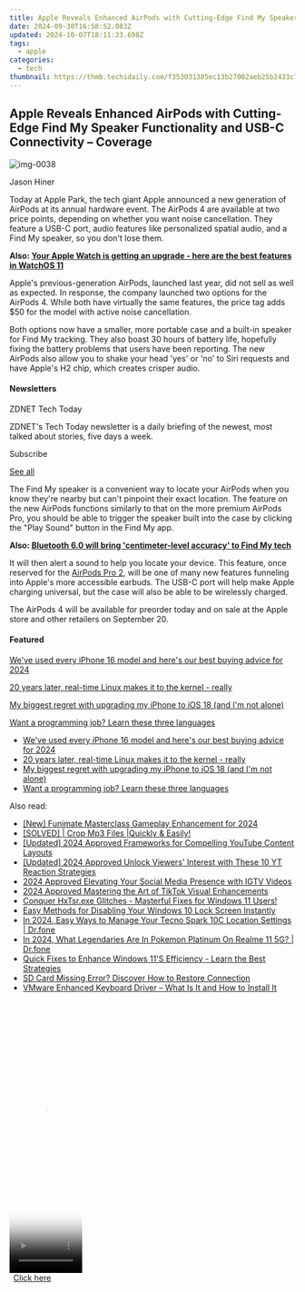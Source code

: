 ```yaml
---
title: Apple Reveals Enhanced AirPods with Cutting-Edge Find My Speaker Functionality and USB-C Connectivity – Coverage
date: 2024-09-30T16:58:52.083Z
updated: 2024-10-07T18:11:23.698Z
tags:
  - apple
categories:
  - tech
thumbnail: https://thmb.techidaily.com/f353031385ec13b27002aeb25b2433c7b7f2839e202aee43a31b71787185171a.jpg
---
```


## Apple Reveals Enhanced AirPods with Cutting-Edge Find My Speaker Functionality and USB-C Connectivity – Coverage

![img-0038](https://www.zdnet.com/a/img/resize/d72b003fa01f0f95b89fabc4b88ba2a20210a1be/2024/09/09/4f6218dc-b3c1-4c41-8995-e02a1fdb43fa/img-0038.jpg?auto=webp&width=1280)

Jason Hiner

Today at Apple Park, the tech giant Apple announced a new generation of AirPods at its annual hardware event. The AirPods 4 are available at two price points, depending on whether you want noise cancellation. They feature a USB-C port, audio features like personalized spatial audio, and a Find My speaker, so you don't lose them. 

**Also: [Your Apple Watch is getting an upgrade - here are the best features in WatchOS 11](https://www.zdnet.com/article/your-apple-watch-is-getting-an-upgrade-here-are-the-best-features-in-watchos-11/)**

Apple's previous-generation AirPods, launched last year, did not sell as well as expected. In response, the company launched two options for the AirPods 4\. While both have virtually the same features, the price tag adds $50 for the model with active noise cancellation. 

Both options now have a smaller, more portable case and a built-in speaker for Find My tracking. They also boast 30 hours of battery life, hopefully fixing the battery problems that users have been reporting. The new AirPods also allow you to shake your head 'yes' or 'no' to Siri requests and have Apple's H2 chip, which creates crisper audio. 

#### Newsletters

ZDNET Tech Today

ZDNET's Tech Today newsletter is a daily briefing of the newest, most talked about stories, five days a week.

 Subscribe

[See all](https://www.zdnet.com/newsletters/)

The Find My speaker is a convenient way to locate your AirPods when you know they're nearby but can't pinpoint their exact location. The feature on the new AirPods functions similarly to that on the more premium AirPods Pro, you should be able to trigger the speaker built into the case by clicking the "Play Sound" button in the Find My app.

**Also: [Bluetooth 6.0 will bring 'centimeter-level accuracy' to Find My tech](https://www.zdnet.com/article/bluetooth-6-0-will-bring-centimeter-level-accuracy-to-find-my-tech/)**

It will then alert a sound to help you locate your device. This feature, once reserved for the [AirPods Pro 2](https://www.zdnet.com/article/your-airpods-pro-2-can-soon-double-as-over-the-counter-hearing-aids-heres-how/), will be one of many new features funneling into Apple's more accessible earbuds. The USB-C port will help make Apple charging universal, but the case will also be able to be wirelessly charged.

The AirPods 4 will be available for preorder today and on sale at the Apple store and other retailers on September 20.

#### Featured

[We've used every iPhone 16 model and here's our best buying advice for 2024](https://www.zdnet.com/article/iphone-16-pro-max-buying-advice-2024/ "We've used every iPhone 16 model and here's our best buying advice for 2024")

[20 years later, real-time Linux makes it to the kernel - really](https://www.zdnet.com/article/20-years-later-real-time-linux-makes-it-to-the-kernel-really/ "20 years later, real-time Linux makes it to the kernel - really")

[My biggest regret with upgrading my iPhone to iOS 18 (and I'm not alone)](https://www.zdnet.com/article/my-biggest-regret-with-upgrading-my-iphone-to-ios-18-and-im-not-alone/ "My biggest regret with upgrading my iPhone to iOS 18 (and I'm not alone)")

[Want a programming job? Learn these three languages](https://www.zdnet.com/article/want-a-programming-job-learn-these-three-languages/ "Want a programming job? Learn these three languages")

* [We've used every iPhone 16 model and here's our best buying advice for 2024](https://www.zdnet.com/article/iphone-16-pro-max-buying-advice-2024/ "We've used every iPhone 16 model and here's our best buying advice for 2024")
* [20 years later, real-time Linux makes it to the kernel - really](https://www.zdnet.com/article/20-years-later-real-time-linux-makes-it-to-the-kernel-really/ "20 years later, real-time Linux makes it to the kernel - really")
* [My biggest regret with upgrading my iPhone to iOS 18 (and I'm not alone)](https://www.zdnet.com/article/my-biggest-regret-with-upgrading-my-iphone-to-ios-18-and-im-not-alone/ "My biggest regret with upgrading my iPhone to iOS 18 (and I'm not alone)")
* [Want a programming job? Learn these three languages](https://www.zdnet.com/article/want-a-programming-job-learn-these-three-languages/ "Want a programming job? Learn these three languages")

<ins class="adsbygoogle"
     style="display:block"
     data-ad-format="autorelaxed"
     data-ad-client="ca-pub-7571918770474297"
     data-ad-slot="1223367746"></ins>

<ins class="adsbygoogle"
     style="display:block"
     data-ad-client="ca-pub-7571918770474297"
     data-ad-slot="8358498916"
     data-ad-format="auto"
     data-full-width-responsive="true"></ins>

<span class="atpl-alsoreadstyle">Also read:</span>
<div><ul>
<li><a href="https://fox-access.techidaily.com/new-funimate-masterclass-gameplay-enhancement-for-2024/"><u>[New] Funimate Masterclass Gameplay Enhancement for 2024</u></a></li>
<li><a href="https://tech-renaissance.techidaily.com/1723808301342-solved-crop-mp3-files-quickly-and-easily/"><u>[SOLVED] | Crop Mp3 Files |Quickly & Easily!</u></a></li>
<li><a href="https://eaxpv-info.techidaily.com/updated-2024-approved-frameworks-for-compelling-youtube-content-layouts/"><u>[Updated] 2024 Approved Frameworks for Compelling YouTube Content Layouts</u></a></li>
<li><a href="https://youtube-zero.techidaily.com/ed-2024-approved-unlock-viewers-interest-with-these-10-yt-reaction-strategies/"><u>[Updated] 2024 Approved Unlock Viewers' Interest with These 10 YT Reaction Strategies</u></a></li>
<li><a href="https://instagram-video-files.techidaily.com/2024-approved-elevating-your-social-media-presence-with-igtv-videos/"><u>2024 Approved Elevating Your Social Media Presence with IGTV Videos</u></a></li>
<li><a href="https://extra-support.techidaily.com/2024-approved-mastering-the-art-of-tiktok-visual-enhancements/"><u>2024 Approved Mastering the Art of TikTok Visual Enhancements</u></a></li>
<li><a href="https://tech-renaissance.techidaily.com/1723808357111-conquer-hxtsrexe-glitches-masterful-fixes-for-windows-11-users/"><u>Conquer HxTsr.exe Glitches - Masterful Fixes for Windows 11 Users!</u></a></li>
<li><a href="https://tech-renaissance.techidaily.com/1723808098819-easy-methods-for-disabling-your-windows-10-lock-screen-instantly/"><u>Easy Methods for Disabling Your Windows 10 Lock Screen Instantly</u></a></li>
<li><a href="https://android-location.techidaily.com/in-2024-easy-ways-to-manage-your-tecno-spark-10c-location-settings-drfone-by-drfone-virtual/"><u>In 2024, Easy Ways to Manage Your Tecno Spark 10C Location Settings | Dr.fone</u></a></li>
<li><a href="https://pokemon-go-android.techidaily.com/in-2024-what-legendaries-are-in-pokemon-platinum-on-realme-11-5g-drfone-by-drfone-virtual-android/"><u>In 2024, What Legendaries Are In Pokemon Platinum On Realme 11 5G? | Dr.fone</u></a></li>
<li><a href="https://tech-renaissance.techidaily.com/1723808214364-quick-fixes-to-enhance-windows-11s-efficiency-learn-the-best-strategies/"><u>Quick Fixes to Enhance Windows 11'S Efficiency - Learn the Best Strategies</u></a></li>
<li><a href="https://tech-renaissance.techidaily.com/1723808290342-sd-card-missing-error-discover-how-to-restore-connection/"><u>SD Card Missing Error? Discover How to Restore Connection</u></a></li>
<li><a href="https://tech-renaissance.techidaily.com/1723808266868-vmware-enhanced-keyboard-driver-what-is-it-and-how-to-install-it/"><u>VMware Enhanced Keyboard Driver – What Is It and How to Install It</u></a></li>
</ul></div>

<!-- affiliate ads begin -->
<span id="1977023">
					<video width="128" height="480" style="cursor:pointer"
           poster="//a.impactradius-go.com/display-clicktoplayimage/1977023.png"
           onclick="if(!this.playClicked){this.play();this.setAttribute('controls',true);this.playClicked=true;}">
	   <source src="//a.impactradius-go.com/display-ad/22993-1977023">
	   <img src="//a.impactradius-go.com/display-clicktoplayimage/1977023.png" style="border: none; height: 100%; width: 100%; object-fit: contain">
	</video>
	<div style="width:80px;text-align:center"><a href="javascript:window.open(decodeURIComponent('https%3A%2F%2Fhomestyler.sjv.io%2Fc%2F5597632%2F1977023%2F22993'), '_blank');void(0);">Click here</a></div>
</span>
<img height="0" width="0" src="https://imp.pxf.io/i/5597632/1977023/22993" style="position:absolute;visibility:hidden;" border="0" />
<!-- affiliate ads end -->

